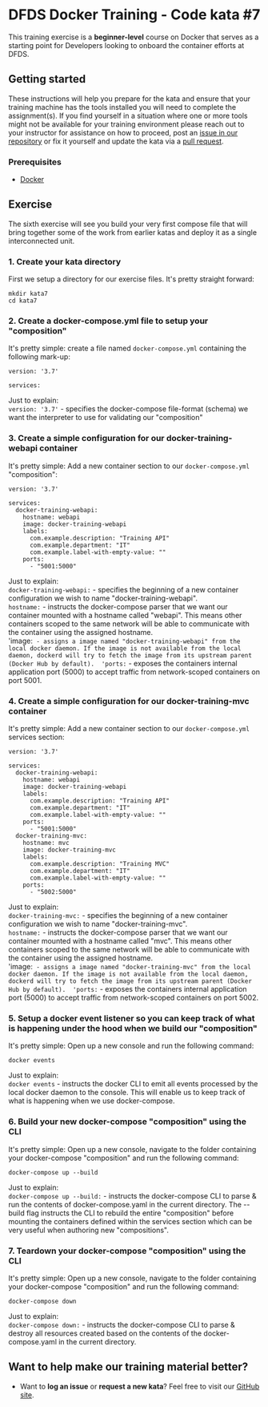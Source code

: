 DFDS Docker Training - Code kata #7
======================================

This training exercise is a **beginner-level** course on Docker that serves as a starting point for Developers looking to onboard the container efforts at DFDS. 

## Getting started
These instructions will help you prepare for the kata and ensure that your training machine has the tools installed you will need to complete the assignment(s). If you find yourself in a situation where one or more tools might not be available for your training environment please reach out to your instructor for assistance on how to proceed, post an [issue in our repository](https://github.com/dfds/dojo/issues) or fix it yourself and update the kata via a [pull request](https://github.com/dfds/dojo/pulls).

### Prerequisites
* [Docker](https://www.docker.com/get-started)

## Exercise
The sixth exercise will see you build your very first compose file that will bring together some of the work from earlier katas and deploy it as a single interconnected unit. 

### 1. Create your kata directory
First we setup a directory for our exercise files. It's pretty straight forward:

```
mkdir kata7
cd kata7
```

### 2. Create a docker-compose.yml file to setup your "composition"
It's pretty simple: create a file named `docker-compose.yml` containing the following mark-up:

```
version: '3.7'

services:
```

Just to explain: <br/>
`version: '3.7'` - specifies the docker-compose file-format (schema) we want the interpreter to use for validating our "composition" <br/>

### 3. Create a simple configuration for our docker-training-webapi container
It's pretty simple: Add a new container section to our `docker-compose.yml` "composition":

```
version: '3.7'

services:
  docker-training-webapi:
    hostname: webapi
    image: docker-training-webapi
    labels:
      com.example.description: "Training API"
      com.example.department: "IT"
      com.example.label-with-empty-value: ""
    ports:
      - "5001:5000"
```

Just to explain: <br/>
`docker-training-webapi:` - specifies the beginning of a new container configuration we wish to name "docker-training-webapi". <br/>
`hostname:` - instructs the docker-compose parser that we want our container mounted with a hostname called "webapi". This means other containers scoped to the same network will be able to communicate with the container using the assigned hostname. <br/>
'image:` - assigns a image named "docker-training-webapi" from the local docker daemon. If the image is not available from the local daemon, dockerd will try to fetch the image from its upstream parent (Docker Hub by default). 
'ports:` - exposes the containers internal application port (5000) to accept traffic from network-scoped containers on port 5001.

### 4. Create a simple configuration for our docker-training-mvc container
It's pretty simple: Add a new container section to our `docker-compose.yml` services section:

```
version: '3.7'

services:
  docker-training-webapi:
    hostname: webapi
    image: docker-training-webapi
    labels:
      com.example.description: "Training API"
      com.example.department: "IT"
      com.example.label-with-empty-value: ""
    ports:
      - "5001:5000"
  docker-training-mvc:
    hostname: mvc
    image: docker-training-mvc
    labels:
      com.example.description: "Training MVC"
      com.example.department: "IT"
      com.example.label-with-empty-value: ""
    ports:
      - "5002:5000"
```

Just to explain: <br/>
`docker-training-mvc:` - specifies the beginning of a new container configuration we wish to name "docker-training-mvc". <br/>
`hostname:` - instructs the docker-compose parser that we want our container mounted with a hostname called "mvc". This means other containers scoped to the same network will be able to communicate with the container using the assigned hostname. <br/>
'image:` - assigns a image named "docker-training-mvc" from the local docker daemon. If the image is not available from the local daemon, dockerd will try to fetch the image from its upstream parent (Docker Hub by default). 
'ports:` - exposes the containers internal application port (5000) to accept traffic from network-scoped containers on port 5002.

### 5. Setup a docker event listener so you can keep track of what is happening under the hood when we build our "composition"
It's pretty simple: Open up a new console and run the following command:

`docker events`<br/>

Just to explain: <br/>
`docker events` - instructs the docker CLI to emit all events processed by the local docker daemon to the console. This will enable us to keep track of what is happening when we use docker-compose.<br/>

### 6. Build your new docker-compose "composition" using the CLI
It's pretty simple: Open up a new console, navigate to the folder containing your docker-compose "composition" and run the following command:

`docker-compose up --build`<br/>

Just to explain: <br/>
`docker-compose up --build:` - instructs the docker-compose CLI to parse & run the contents of docker-compose.yaml in the current directory. The --build flag instructs the CLI to rebuild the entire "composition" before mounting the containers defined within the services section which can be very useful when authoring new "compositions".<br/>

### 7. Teardown your docker-compose "composition" using the CLI
It's pretty simple: Open up a new console, navigate to the folder containing your docker-compose "composition" and run the following command:

`docker-compose down`<br/>

Just to explain: <br/>
`docker-compose down:` - instructs the docker-compose CLI to parse & destroy all resources created based on the contents of the docker-compose.yaml in the current directory.

## Want to help make our training material better?
 * Want to **log an issue** or **request a new kata**? Feel free to visit our [GitHub site](https://github.com/dfds/dojo/issues).
 